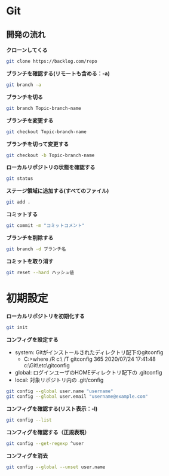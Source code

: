 # Git

## 開発の流れ

**クローンしてくる**

```sh
git clone https://backlog.com/repo
```

**ブランチを確認する(リモートも含める：-a)**

```sh
git branch -a
```

**ブランチを切る**

```sh
git branch Topic-branch-name
```

**ブランチを変更する**

```sh
git checkout Topic-branch-name
```

**ブランチを切って変更する**

```sh
git checkout -b Topic-branch-name
```

**ローカルリポジトリの状態を確認する**

```sh
git status
```

**ステージ領域に追加する(すべてのファイル)**

```sh
git add .
```

**コミットする**

```sh
git commit -m "コミットコメント"
```

**ブランチを削除する**

```sh
git branch -d ブランチ名
```

**コミットを取り消す**

```sh
git reset --hard ハッシュ値
```


# 初期設定

**ローカルリポジトリを初期化する**

```sh
git init
```

**コンフィグを設定する**

- system: Gitがインストールされたディレクトリ配下のgitconfig
  - C:\>where /R c:\ /T  gitconfig 
       365   2020/07/24      17:41:48  c:\Git\etc\gitconfig
- global: ログインユーザのHOMEディレクトリ配下の .gitconfig
- local: 対象リポジトリ内の .git/config

```sh
git config --global user.name "username"
git config --global user.email "username@example.com"
```

**コンフィグを確認する(リスト表示：-l)**

```sh
git config --list
```

**コンフィグを確認する（正規表現）**

```sh
git config --get-regexp ^user
```

**コンフィグを消去**

```sh
git config --global --unset user.name
```
